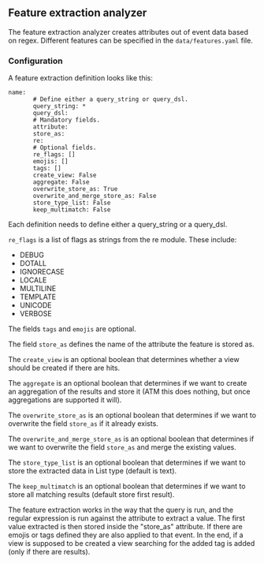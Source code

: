 ## Feature extraction analyzer

The feature extraction analyzer creates attributes out of event data based on regex. Different
features can be specified in the `data/features.yaml` file.

### Configuration

A feature extraction definition looks like this:

```
name:
       # Define either a query_string or query_dsl.
       query_string: *
       query_dsl:
       # Mandatory fields.
       attribute:
       store_as:
       re:
       # Optional fields.
       re_flags: []
       emojis: []
       tags: []
       create_view: False
       aggregate: False
       overwrite_store_as: True
       overwrite_and_merge_store_as: False
       store_type_list: False
       keep_multimatch: False
```

Each definition needs to define either a query_string or a query_dsl.

`re_flags` is a list of flags as strings from the re module. These include:
- DEBUG
- DOTALL
- IGNORECASE
- LOCALE
- MULTILINE
- TEMPLATE
- UNICODE
- VERBOSE

The fields `tags` and `emojis` are optional.

The field `store_as` defines the name of the attribute the feature is stored as.

The `create_view` is an optional boolean that determines whether a view should be created if there are hits.

The `aggregate` is an optional boolean that determines if we want to create an aggregation of the results and store it (ATM this does nothing, but once aggregations are supported it will).

The `overwrite_store_as` is an optional boolean that determines if we want to overwrite the field `store_as` if it already exists.

The `overwrite_and_merge_store_as` is an optional boolean that determines  if we want to overwrite the field `store_as` and merge the existing values.

The `store_type_list` is an optional boolean that determines if we want to store the extracted data in List type (default is text).

The `keep_multimatch` is an optional boolean that determines if we want to store all matching results (default store first result).

The feature extraction works in the way that the query is run, and the regular expression is run against the attribute to extract a value.
The first value extracted is then stored inside the "store_as" attribute.
If there are emojis or tags defined they are also applied to that event.
In the end, if a view is supposed to be created a view searching for the added tag is added (only if there are results).